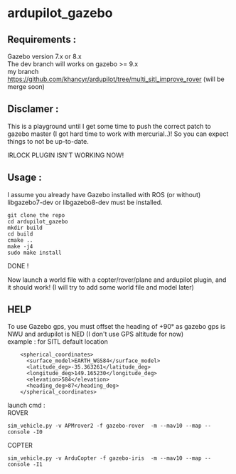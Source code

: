 # ardupilot_gazebo

## Requirements :
Gazebo version 7.x or 8.x  
The dev branch will works on gazebo >= 9.x  
my branch https://github.com/khancyr/ardupilot/tree/multi_sitl_improve_rover (will be merge soon)

## Disclamer : 
This is a playground until I get some time to push the correct patch to gazebo master (I got hard time to work with mercurial..)!
So you can expect things to not be up-to-date. 

IRLOCK PLUGIN ISN'T WORKING NOW!

## Usage :
I assume you already have Gazebo installed with ROS (or without)  
libgazebo7-dev or libgazebo8-dev must be installed.

````
git clone the repo
cd ardupilot_gazebo
mkdir build
cd build
cmake ..
make -j4
sudo make install
````
DONE !

Now launch a world file with a copter/rover/plane and ardupilot plugin, and it should work! 
(I will try to add some world file and model later)

## HELP 
To use Gazebo gps, you must offset the heading of +90° as gazebo gps is NWU and ardupilot is NED 
(I don't use GPS altitude for now)  
example : for SITL default location
````
    <spherical_coordinates>
      <surface_model>EARTH_WGS84</surface_model>
      <latitude_deg>-35.363261</latitude_deg>
      <longitude_deg>149.165230</longitude_deg>
      <elevation>584</elevation>
      <heading_deg>87</heading_deg>
    </spherical_coordinates>
````

launch cmd :  
ROVER
````
sim_vehicle.py -v APMrover2 -f gazebo-rover  -m --mav10 --map --console -I0
````
COPTER
````
sim_vehicle.py -v ArduCopter -f gazebo-iris  -m --mav10 --map --console -I1
````
